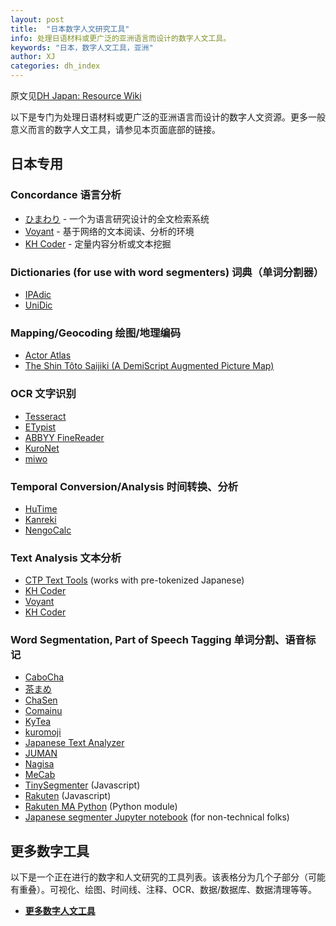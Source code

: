 ```yaml
---
layout: post
title:  "日本数字人文研究工具"
info: 处理日语材料或更广泛的亚洲语言而设计的数字人文工具。
keywords: "日本，数字人文工具，亚洲"
author: XJ
categories: dh_index
---
```


原文见[DH Japan: Resource Wiki](http://dhjapan.org/wiki/doku.php?id=tools)      

以下是专门为处理日语材料或更广泛的亚洲语言而设计的数字人文资源。更多一般意义而言的数字人文工具，请参见本页面底部的链接。

## 日本专用

### Concordance 语言分析

-  [ひまわり](https://www2.ninjal.ac.jp/lrc/index.php?%C1%B4%CA%B8%B8%A1%BA%F7%A5%B7%A5%B9%A5%C6%A5%E0%A1%D8%A4%D2%A4%DE%A4%EF%A4%EA%A1%D9) - 一个为语言研究设计的全文检索系统
-  [Voyant](http://voyant-tools.org/?lang=ja) - 基于网络的文本阅读、分析的环境
-  [KH Coder](https://khcoder.net/en/) - 定量内容分析或文本挖掘

### Dictionaries (for use with word segmenters) 词典（单词分割器）

-  [IPAdic](https://osdn.net/projects/ipadic/)
-  [UniDic](http://chamame.ninjal.ac.jp/chamame_unidic_download.html)

### Mapping/Geocoding 绘图/地理编码 

-  [Actor Atlas](https://www.actor-atlas.info/ja:japan)
-  [The Shin Tôto Saijiki (A DemiScript Augmented Picture Map)](http://european-edo-network.org/projects/shintotosaijiki/)

### OCR 文字识别

-  [Tesseract](https://github.com/tesseract-ocr)
-  [ETypist](https://mediadrive.jp/products/et/)
-  [ABBYY FineReader](https://www.abbyy.com/en-us/finereader/)
-  [KuroNet](https://mp.ex.nii.ac.jp/kuronet/)
-  [miwo](http://codh.rois.ac.jp/miwo/)

### Temporal Conversion/Analysis 时间转换、分析

-  [HuTime](http://www.hutime.org/)
-  [Kanreki](https://maechan.net/kanreki/)
-  [NengoCalc](http://www.yukikurete.de/nengo_calc.htm)

### Text Analysis 文本分析

-  [CTP Text Tools](http://ctext.org/plugins/texttools/) (works with pre-tokenized Japanese)
-  [KH Coder](http://khcoder.net/)
-  [Voyant](http://voyant-tools.org)
-  [KH Coder](https://khcoder.net/en/)

### Word Segmentation, Part of Speech Tagging 单词分割、语音标记

-  [CaboCha](http://taku910.github.io/cabocha/)
-  [茶まめ](http://chamame.ninjal.ac.jp/)
-  [ChaSen](http://chasen-legacy.osdn.jp/)
-  [Comainu](http://comainu.org/)
-  [KyTea](http://www.phontron.com/kytea/)
-  [kuromoji](https://www.atilika.org/)
-  [Japanese Text Analyzer](https://play.google.com/store/apps/details?id=org.mightyfrog.android.japanesetextanalyzer)
-  [JUMAN](http://nlp.ist.i.kyoto-u.ac.jp/index.php?cmd=read&page=JUMAN&alias[]=日本語形態素解析システムJUMAN)
-  [Nagisa](https://github.com/taishi-i/nagisa)
-  [MeCab](https://taku910.github.io/mecab/)
-  [TinySegmenter](http://chasen.org/~taku/software/TinySegmenter/) (Javascript)
-  [Rakuten](https://github.com/rakuten-nlp/rakutenma) (Javascript)
-  [Rakuten MA Python](https://github.com/ikegami-yukino/rakutenma-python) (Python module)
-  [Japanese segmenter Jupyter notebook](https://github.com/quinnanya/japanese-segmenter) (for non-technical folks)

## 更多数字工具

以下是一个正在进行的数字和人文研究的工具列表。该表格分为几个子部分（可能有重叠）。可视化、绘图、时间线、注释、OCR、数据/数据库、数据清理等等。

-  **[更多数字人文工具](https://airtable.com/shrwvA6sWGOPJKzPI)**

